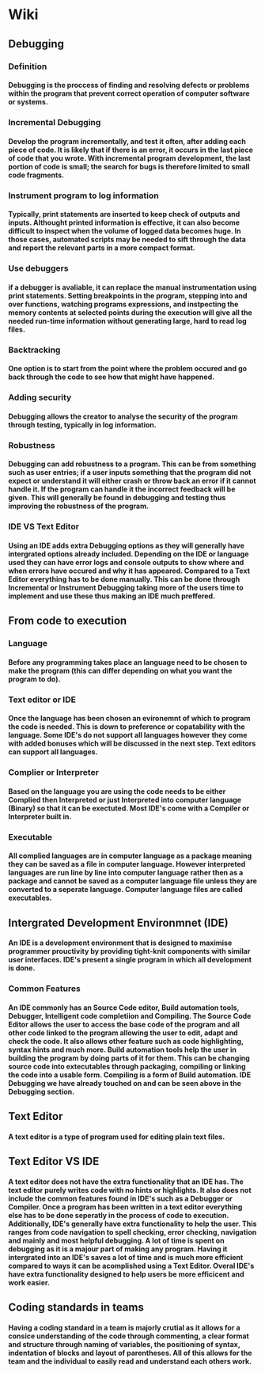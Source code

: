 # Wiki
## Debugging
### Definition
#### Debugging is the proccess of finding and resolving defects or problems within the program that prevent correct operation of computer software or systems.
### Incremental Debugging
#### Develop the program incrementally, and test it often, after adding each piece of code. It is likely that if there is an error, it occurs in the last piece of code that you wrote.  With incremental program development, the last portion of code is small; the search for bugs is therefore limited to small code fragments. 
### Instrument program to log information
#### Typically, print statements are inserted to keep check of outputs and inputs. Althought printed information is effective, it can also become difficult to inspect when the volume of logged data becomes huge. In those cases, automated scripts may be needed to sift through the data and report the relevant parts in a more compact format. 
### Use debuggers
#### if a debugger is avaliable, it can replace the manual instrumentation using print statements. Setting breakpoints in the program, stepping into and over functions, watching programs expressions, and instpecting the memory contents at selected points during the execution will give all the needed run-time information without generating large, hard to read log files. 
### Backtracking
#### One option is to start from the point where the problem occured and go back through the code to see how that might have happened. 
### Adding security
#### Debugging allows the creator to analyse the security of the program through testing, typically in log information. 
### Robustness 
#### Debugging can add robustness to a program. This can be from something such as user entries; if a user inputs something that the program did not expect or understand it will either crash or throw back an error if it cannot handle it. If the program can handle it the incorrect feedback will be given. This will generally be found in debugging and testing thus improving the robustness of the program.
### IDE VS Text Editor
#### Using an IDE adds extra Debugging options as they will generally have intergrated options already included. Depending on the IDE or language used they can have error logs and console outputs to show where and when errors have occured and why it has appeared. Compared to a Text Editor everything has to be done manually. This can be done through Incremental or Instrument Debugging taking more of the users time to implement and use these thus making an IDE much preffered.  

## From code to execution
### Language
#### Before any programming takes place an language need to be chosen to make the program (this can differ depending on what you want the program to do). 
### Text editor or IDE
#### Once the language has been chosen an evironemnt of which to program the code is needed. This is down to preference or copatability with the language. Some IDE's do not support all languages however they come with added bonuses which will be discussed in the next step. Text editors can support all languages.
### Complier or Interpreter
#### Based on the language you are using the code needs to be either Complied then Interpreted or just Interpreted into computer language (Binary) so that it can be exectuted. Most IDE's come with a Compiler or Interpreter built in. 
### Executable
#### All complied languages are in computer language as a package meaning they can be saved as a file in computer language. However interpreted languages are run line by line into computer language rather then as a package and cannot be saved as a computer language file unless they are converted to a seperate language. Computer language files are called executables. 

## Intergrated Development Environmnet (IDE)
#### An IDE is a development environment that is designed to maximise programmer prouctivity by providing tight-knit components with similar user interfaces. IDE's present a single program in which all development is done. 
### Common Features
#### An IDE commonly has an Source Code editor, Build automation tools, Debugger, Intelligent code completiion and Compiling. The Source Code Editor allows the user to access the base code of the program and all other code linked to the program allowing the user to edit, adapt and check the code. It also allows other feature such as code highlighting, syntax hints and much more. Build automation tools help the user in building the program by doing parts of it for them. This can be changing source code into extecutables through packaging, compiling or linking the code into a usable form. Compiling is a form of Build automation. IDE Debugging we have already touched on and can be seen above in the Debugging section. 

## Text Editor
#### A text editor is a type of program used for editing plain text files.

## Text Editor VS IDE
#### A text editor does not have the extra functionality that an IDE has. The text editor purely writes code with no hints or highlights. It also does not include the common features found in IDE's such as a Debugger or Compiler. Once a program has been written in a text editor everything else has to be done seperatly in the process of code to execution. Additionally, IDE's generally have extra functionality to help the user. This ranges from code navigation to spell checking, error checking, navigation and mainly and most helpful debugging. A lot of time is spent on debugging as it is a majour part of making any program. Having it intergrated into an IDE's saves a lot of time and is much more efficient compared to ways it can be acomplished using a Text Editor. Overal IDE's have extra functionality designed to help users be more efficicent and work easier. 

## Coding standards in teams
#### Having a coding standard in a team is majorly crutial as it allows for a consice understanding of the code through commenting, a clear format and structure through naming of variables, the positioning of syntax, indentation of blocks and layout of parentheses. All of this allows for the team and the individual to easily read and understand each others work.
